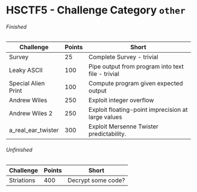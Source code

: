 # HSCTF5 - Challenge Category `other`

###### Finished
Challenge | Points | Short
--- | --- | ---
Survey | 25 | Complete Survey - trivial
Leaky ASCII | 100 | Pipe output from program into text file - trivial
Special Alien Print | 100 | Compute program given expected output
Andrew Wiles | 250 | Exploit integer overflow
Andrew Wiles 2 | 250 | Exploit floating-point imprecision at large values
a_real_ear_twister | 300 | Exploit Mersenne Twister predictability.

###### Unfinished
Challenge | Points | Short
--- | --- | ---
Striations | 400 | Decrypt some code?